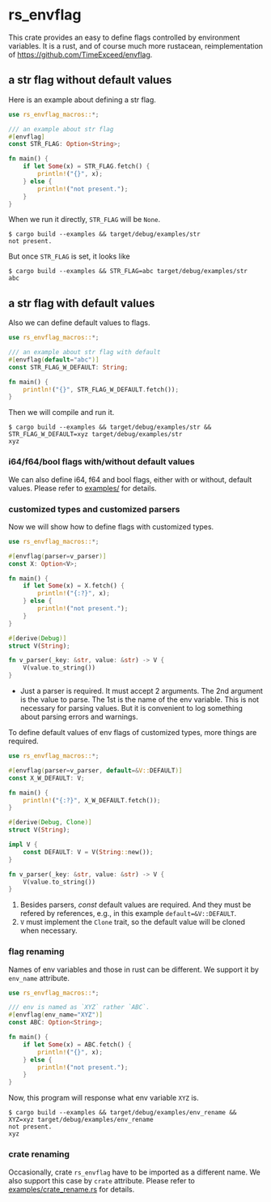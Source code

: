# rs_envflag

This crate provides an easy to define flags controlled by environment variables.
It is a rust, and of course much more rustacean, reimplementation of <https://github.com/TimeExceed/envflag>.

## a str flag without default values

Here is an example about defining a str flag.

```rust
use rs_envflag_macros::*;

/// an example about str flag
#[envflag]
const STR_FLAG: Option<String>;

fn main() {
    if let Some(x) = STR_FLAG.fetch() {
        println!("{}", x);
    } else {
        println!("not present.");
    }
}
```

When we run it directly, `STR_FLAG` will be `None`.

```text
$ cargo build --examples && target/debug/examples/str
not present.
```

But once `STR_FLAG` is set, it looks like

```text
$ cargo build --examples && STR_FLAG=abc target/debug/examples/str
abc
```

## a str flag with default values

Also we can define default values to flags.

```rust
use rs_envflag_macros::*;

/// an example about str flag with default
#[envflag(default="abc")]
const STR_FLAG_W_DEFAULT: String;

fn main() {
    println!("{}", STR_FLAG_W_DEFAULT.fetch());
}
```

Then we will compile and run it.

```text
$ cargo build --examples && target/debug/examples/str && STR_FLAG_W_DEFAULT=xyz target/debug/examples/str
xyz
```

### i64/f64/bool flags with/without default values

We can also define i64, f64 and bool flags, either with or without, default values.
Please refer to [examples/](https://github.com/TimeExceed/rsenvflag/tree/main/examples) for details.

### customized types and customized parsers

Now we will show how to define flags with customized types.

```rust
use rs_envflag_macros::*;

#[envflag(parser=v_parser)]
const X: Option<V>;

fn main() {
    if let Some(x) = X.fetch() {
        println!("{:?}", x);
    } else {
        println!("not present.");
    }
}

#[derive(Debug)]
struct V(String);

fn v_parser(_key: &str, value: &str) -> V {
    V(value.to_string())
}
```

*   Just a parser is required.
    It must accept 2 arguments.
    The 2nd argument is the value to parse.
    The 1st is the name of the env variable.
    This is not necessary for parsing values.
    But it is convenient to log something about parsing errors and warnings.

To define default values of env flags of customized types, more things are required.

```rust
use rs_envflag_macros::*;

#[envflag(parser=v_parser, default=&V::DEFAULT)]
const X_W_DEFAULT: V;

fn main() {
    println!("{:?}", X_W_DEFAULT.fetch());
}

#[derive(Debug, Clone)]
struct V(String);

impl V {
    const DEFAULT: V = V(String::new());
}

fn v_parser(_key: &str, value: &str) -> V {
    V(value.to_string())
}
```

1.  Besides parsers, _const_ default values are required.
    And they must be refered by references, e.g., in this example `default=&V::DEFAULT`.
2.  `V` must implement the `Clone` trait, so the default value will be cloned when necessary.

### flag renaming

Names of env variables and those in rust can be different.
We support it by `env_name` attribute.

```rust
use rs_envflag_macros::*;

/// env is named as `XYZ` rather `ABC`.
#[envflag(env_name="XYZ")]
const ABC: Option<String>;

fn main() {
    if let Some(x) = ABC.fetch() {
        println!("{}", x);
    } else {
        println!("not present.");
    }
}
```

Now, this program will response what env variable `XYZ` is.

```text
$ cargo build --examples && target/debug/examples/env_rename && XYZ=xyz target/debug/examples/env_rename
not present.
xyz
```

### crate renaming

Occasionally, crate `rs_envflag` have to be imported as a different name.
We also support this case by `crate` attribute.
Please refer to [examples/crate_rename.rs](https://github.com/TimeExceed/rsenvflag/tree/main/examples/crate_rename.rs) for details.
